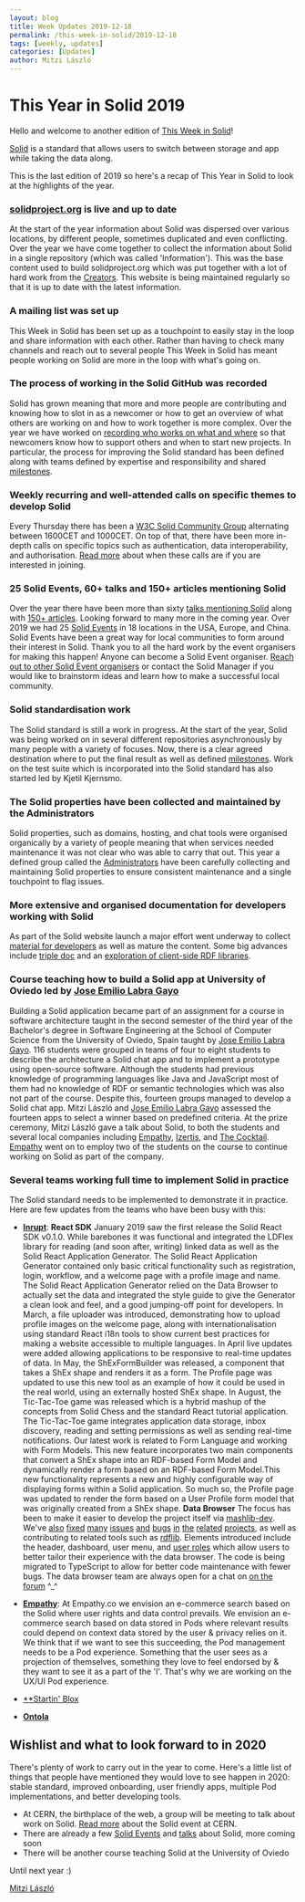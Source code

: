 ```yaml
---
layout: blog
title: Week Updates 2019-12-18
permalink: /this-week-in-solid/2019-12-18
tags: [weekly, updates]
categories: [Updates]
author: Mitzi László
---
```


# This Year in Solid 2019

Hello and welcome to another edition of [This Week in Solid](https://solidproject.org/this-week-in-solid)!

[Solid](https://solidproject.org) is a standard that allows users to switch between storage and app while taking the data along. 

This is the last edition of 2019 so here's a recap of This Year in Solid to look at the highlights of the year. 

### [solidproject.org](https://solidproject.org) is live and up to date 
At the start of the year information about Solid was dispersed over various locations, by different people, sometimes duplicated and even conflicting. Over the year we have come together to collect the information about Solid in a single repository (which was called 'Information'). This was the base content used to build solidproject.org which was put together with a lot of hard work from the [Creators](https://github.com/solid/process/blob/master/creators.md). This website is being maintained regularly so that it is up to date with the latest information. 

### A mailing list was set up 
This Week in Solid has been set up as a touchpoint to easily stay in the loop and share information with each other. Rather than having to check many channels and reach out to several people This Week in Solid has meant people working on Solid are more in the loop with what's going on. 

### The process of working in the Solid GitHub was recorded
Solid has grown meaning that more and more people are contributing and knowing how to slot in as a newcomer or how to get an overview of what others are working on and how to work together is more complex. Over the year we have worked on [recording who works on what and where](https://github.com/solid/process) so that newcomers know how to support others and when to start new projects. In particular, the process for improving the Solid standard has been defined along with teams defined by expertise and responsibility and shared [milestones](https://github.com/solid/specification/milestones). 

### Weekly recurring and well-attended calls on specific themes to develop Solid 
Every Thursday there has been a [W3C Solid Community Group](https://www.w3.org/community/solid/) alternating between 1600CET and 1000CET. On top of that, there have been more in-depth calls on specific topics such as authentication, data interoperability, and authorisation. [Read more](https://solidproject.org/standardisation) about when these calls are if you are interested in joining.

### 25 Solid Events, 60+ talks and 150+ articles mentioning Solid
Over the year there have been more than sixty [talks mentioning Solid](https://solidproject.org/press) along with [150+ articles](https://solidproject.org/press). Looking forward to many more in the coming year. Over 2019 we had 25 [Solid Events](https://solidproject.org/events) in 18 locations in the USA, Europe, and China. Solid Events have been a great way for local communities to form around their interest in Solid. Thank you to all the hard work by the event organisers for making this happen! Anyone can become a Solid Event organiser. [Reach out to other Solid Event organisers](https://gitter.im/solid/solid-events) or contact the Solid Manager if you would like to brainstorm ideas and learn how to make a successful local community.  

### Solid standardisation work
The Solid standard is still a work in progress. At the start of the year, Solid was being worked on in several different repositories asynchronously by many people with a variety of focuses. Now, there is a clear agreed destination where to put the final result as well as defined [milestones](https://github.com/solid/specification/milestones). Work on the test suite which is incorporated into the Solid standard has also started led by Kjetil Kjernsmo. 

### The Solid properties have been collected and maintained by the Administrators 
Solid properties, such as domains, hosting, and chat tools were organised organically by a variety of people meaning that when services needed maintenance it was not clear who was able to carry that out. This year a defined group called the [Administrators](https://github.com/solid/process/blob/master/administrators.md) have been carefully collecting and maintaining Solid properties to ensure consistent maintenance and a single touchpoint to flag issues. 

### More extensive and organised documentation for developers working with Solid 
As part of the Solid website launch a major effort went underway to collect [material for developers](https://solidproject.org/for-developers) as well as mature the content. Some big advances include [triple doc](https://vincenttunru.gitlab.io/tripledoc/) and an [exploration of client-side RDF libraries](https://github.com/inrupt/solid-lib-comparison). 

### Course teaching how to build a Solid app at University of Oviedo led by [Jose Emilio Labra Gayo](http://labra.weso.es)
Building a Solid application became part of an assignment for a course in software architecture taught in the second semester of the third year of the Bachelor's degree in Software Engineering at the School of Computer Science from the University of Oviedo, Spain taught by  [Jose Emilio Labra Gayo](http://labra.weso.es). 116 students were grouped in teams of four to eight students to describe the architecture a Solid chat app and to implement a prototype using open-source software. Although the students had previous knowledge of programming languages like Java and JavaScript most of them had no knowledge of RDF or semantic technologies which was also not part of the course. Despite this, fourteen groups managed to develop a Solid chat app. Mitzi László and [Jose Emilio Labra Gayo](http://labra.weso.es) assessed the fourteen apps to select a winner based on predefined criteria. At the prize ceremony, Mitzi László gave a talk about Solid, to both the students and several local companies including [Empathy](https://www.empathy.co), [Izertis](https://www.izertis.com/en/), and [The Cocktail](https://the-cocktail.com). [Empathy](https://www.empathy.co) went on to employ two of the students on the course to continue working on Solid as part of the company. 

### Several teams working full time to implement Solid in practice 
The Solid standard needs to be implemented to demonstrate it in practice. Here are few updates from the teams who have been busy with this: 
* [**Inrupt**](https://inrupt.com): 
**React SDK**
January 2019 saw the first release the  Solid React SDK v0.1.0. While barebones it was functional and integrated the LDFlex library for reading (and soon after, writing) linked data as well as the Solid React Application Generator. The Solid React Application Generator contained only basic critical functionality such as registration, login, workflow, and a welcome page with a profile image and name. The Solid React Application Generator relied on the Data Browser to actually set the data and integrated the style guide to give the Generator a clean look and feel, and a good jumping-off point for developers. In March, a file uploader was introduced, demonstrating how to upload profile images on the welcome page, along with internationalisation using standard React i18n tools to show current best practices for making a website accessible to multiple languages. In April live updates were added allowing applications to be responsive to real-time updates of data. In May, the ShExFormBuilder was released, a component that takes a ShEx shape and renders it as a form. The Profile page was updated to use this new tool as an example of how it could be used in the real world, using an externally hosted ShEx shape. In August, the Tic-Tac-Toe game was released which is a hybrid mashup of the concepts from Solid Chess and the standard React tutorial application. The Tic-Tac-Toe game integrates application data storage, inbox discovery, reading and setting permissions as well as sending real-time notifications. Our latest work is related to Form Language and working with Form Models. This new feature incorporates two main components that convert a ShEx shape into an RDF-based Form Model and dynamically render a form based on an RDF-based Form Model.This new functionality represents a new and highly configurable way of displaying forms within a Solid application. So much so, the Profile page was updated to render the form based on a User Profile form model that was originally created from a ShEx shape.
**Data Browser**
The focus has been to make it easier to develop the project itself via [mashlib-dev](https://github.com/inrupt/mashlib-dev). We've 
[also](https://github.com/solid/mashlib/pulls?utf8=%E2%9C%93&q=is%3Apr+is%3Aclosed) 
[fixed](https://github.com/solid/solid-panes/pulls?page=2&q=is%3Apr+is%3Aclosed&utf8=%E2%9C%93) 
[many](https://github.com/solid/solid-ui/pulls?page=2&q=is%3Apr+is%3Aclosed&utf8=%E2%9C%93) 
[issues](https://github.com/solid/chat-pane/pulls?page=2&q=is%3Apr+is%3Aclosed&utf8=%E2%9C%93) 
[and](https://github.com/solid/contacts-pane/pulls?page=2&q=is%3Apr+is%3Aclosed&utf8=%E2%9C%93) 
[bugs](https://github.com/solid/folder-pane/pulls?page=2&q=is%3Apr+is%3Aclosed&utf8=%E2%9C%93) 
[in](https://github.com/solid/issue-pane/pulls?page=2&q=is%3Apr+is%3Aclosed&utf8=%E2%9C%93) 
[the](https://github.com/solid/meeting-pane/pulls?page=2&q=is%3Apr+is%3Aclosed&utf8=%E2%9C%93) 
[related](https://github.com/solid/source-pane/pulls?page=2&q=is%3Apr+is%3Aclosed&utf8=%E2%9C%93) 
[projects](https://github.com/solid/pane-registry/pulls?page=2&q=is%3Apr+is%3Aclosed&utf8=%E2%9C%93), as well as contributing to related tools such as [rdflib](https://github.com/linkeddata/rdflib.js). Elements introduced include the header, dashboard, user menu, and [user roles](https://github.com/solid/userguide/blob/master/appendix/userroles.md) which allow users to better tailor their experience with the data browser. The code is being migrated to TypeScript to allow for better code maintenance with fewer bugs. The data browser team are always open for a chat on [on the forum](https://forum.solidproject.org/c/build-a-solid-app/solid-data-browser) ^_^
* [**Empathy**](https://www.empathy.co): At Empathy.co we envision an e-commerce search based on the Solid where user rights and data control prevails. We envision an e-commerce search based on data stored in Pods where relevant results could depend on context data stored by the user & privacy relies on it. We think that if we want to see this succeeding, the Pod management needs to be a Pod experience. Something that the user sees as a projection of themselves, something they love to feel endorsed by & they want to see it as a part of the 'I'. That's why we are working on the UX/UI Pod experience. 

* [**Startin' Blox](https://startinblox.com)
* [**Ontola**](https://ontola.io)  

## Wishlist and what to look forward to in 2020
There's plenty of work to carry out in the year to come. Here's a little list of things that people have mentioned they would love to see happen in 2020: stable standard, improved onboarding, user friendly apps, multiple Pod implementations, and better developing tools. 
* At CERN, the birthplace of the web, a group will be meeting to talk about work on Solid. [Read more](https://indico.cern.ch/e/CERN-Solid-brainstorming) about the Solid event at CERN. 
* There are already a few [Solid Events](https://solidproject.org/events) and [talks](https://solidproject.org/press) about Solid, more coming soon 
* There will be another course teaching Solid at the University of Oviedo

Until next year :) 

[Mitzi László](https://github.com/Mitzi-Laszlo)
